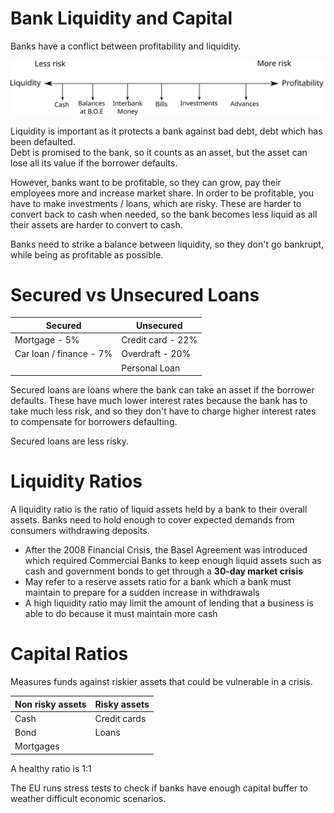 # Bank Liquidity and Capital #
Banks have a conflict between profitability and liquidity.

![liquity_vs_profitability.svg](diagrams/liquity_vs_profitability.svg#mono-black)

Liquidity is important as it protects a bank against bad debt, debt which has been defaulted.  
Debt is promised to the bank, so it counts as an asset, but the asset can lose all its value if the borrower defaults.

However, banks want to be profitable, so they can grow, pay their employees more and increase market share.
In order to be profitable, you have to make investments / loans, which are risky. These are harder to convert back to
cash when needed, so the bank becomes less liquid as all their assets are harder to convert to cash.

Banks need to strike a balance between liquidity, so they don't go bankrupt, while being as profitable as possible.

# Secured vs Unsecured Loans

| Secured                 | Unsecured         |
|-------------------------|-------------------|
| Mortgage - 5%           | Credit card - 22% |
| Car loan / finance - 7% | Overdraft - 20%   |
|                         | Personal Loan     |

Secured loans are loans where the bank can take an asset if the borrower defaults.
These have much lower interest rates because the bank has to take much less risk, and so they don't have to charge higher
interest rates to compensate for borrowers defaulting.

Secured loans are less risky.

# Liquidity Ratios #
A liquidity ratio is the ratio of liquid assets held by a bank to their overall assets.
Banks need to hold enough to cover expected demands from consumers withdrawing deposits.

- After the 2008 Financial Crisis, the Basel Agreement was introduced which required Commercial Banks to keep enough
  liquid assets such as cash and government bonds to get through a **30-day market crisis**
- May refer to a reserve assets ratio for a bank which a bank must maintain to prepare for a sudden increase in withdrawals
- A high liquidity ratio may limit the amount of lending that a business is able to do because it must maintain more cash

# Capital Ratios #
Measures funds against riskier assets that could be vulnerable in a crisis.

| Non risky assets | Risky assets |
|------------------|--------------|
| Cash             | Credit cards |
| Bond             | Loans        |
| Mortgages        |              |

A healthy ratio is 1:1

The EU runs stress tests to check if banks have enough capital buffer to weather difficult economic scenarios.